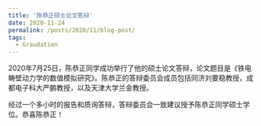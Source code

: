 ```yaml
---
title: '陈恭正硕士论文答辩'
date: 2020-11-24
permalink: /posts/2020/11/blog-post/
tags:
  - Graudation
---
```


2020年7月25日，陈恭正同学成功举行了他的硕士论文答辩，论文题目是《铁电畴壁动力学的数值模拟研究》。陈恭正的答辩委员会成员包括同济刘要稳教授，成都电子科大严鹏教授，以及天津大学兰金教授。

经过一个多小时的报告和质询答辩，答辩委员会一致建议授予陈恭正同学硕士学位。恭喜陈恭正！
